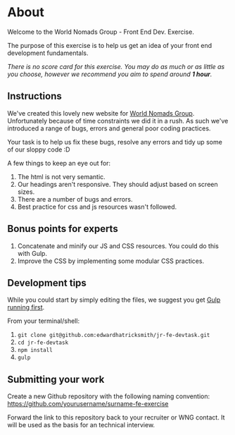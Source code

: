 About
=====

Welcome to the World Nomads Group - Front End Dev. Exercise.

The purpose of this exercise is to help us get an idea of your front end development fundamentals.

_There is no score card for this exercise. You may do as much or as little as you choose, however we recommend you aim to spend around **1 hour**._

## Instructions

We've created this lovely new website for [World Nomads Group](http://www.worldnomadsgroup.com/). Unfortunately because of time constraints we did it in a rush. As such we've introduced a range of bugs, errors and general poor coding practices.

Your task is to help us fix these bugs, resolve any errors and tidy up some of our sloppy code :D

A few things to keep an eye out for:

1. The html is not very semantic.
2. Our headings aren't responsive. They should adjust based on screen sizes.
3. There are a number of bugs and errors.
4. Best practice for css and js resources wasn't followed.

## Bonus points for experts

1. Concatenate and minify our JS and CSS resources. You could do this with Gulp.
2. Improve the CSS by implementing some modular CSS practices.

## Development tips

While you could start by simply editing the files, we suggest you get [Gulp running first](https://gulpjs.com/).

From your terminal/shell:

1. `git clone git@github.com:edwardhatricksmith/jr-fe-devtask.git`
2. `cd jr-fe-devtask`
3. `npm install`
4. `gulp`

## Submitting your work

Create a new Github repository with the following naming convention: https://github.com/yourusername/surname-fe-exercise

Forward the link to this repository back to your recruiter or WNG contact. It will be used as the basis for an technical interview.